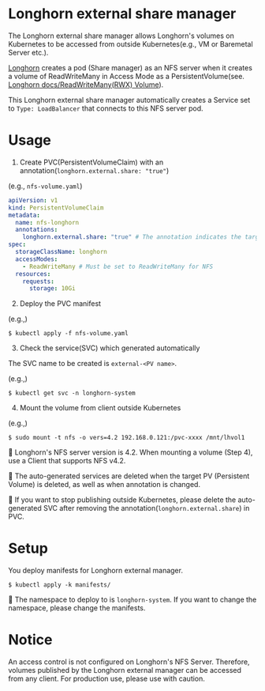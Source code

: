 # Longhorn external share manager

The Longhorn external share manager allows Longhorn's volumes on Kubernetes to be accessed from outside Kubernetes(e.g., VM or Baremetal Server etc.).

[Longhorn](https://longhorn.io/) creates a pod (Share manager) as an NFS server when it creates a volume of ReadWriteMany in Access Mode as a PersistentVolume(see. [Longhorn docs/ReadWriteMany(RWX) Volume](https://longhorn.io/docs/1.5.3/advanced-resources/rwx-workloads/)).

This Longhorn external share manager automatically creates a Service set to `Type: LoadBalancer` that connects to this NFS server pod.

# Usage

1. Create PVC(PersistentVolumeClaim) with an annotation(`longhorn.external.share: "true"`)

(e.g., `nfs-volume.yaml`)

```YAML
apiVersion: v1
kind: PersistentVolumeClaim
metadata:
  name: nfs-longhorn
  annotations: 
    longhorn.external.share: "true" # The annotation indicates the target of the longhorn external share manager
spec:
  storageClassName: longhorn
  accessModes:
    - ReadWriteMany # Must be set to ReadWriteMany for NFS
  resources:
    requests:
      storage: 10Gi
```

2. Deploy the PVC manifest

(e.g.,)
```
$ kubectl apply -f nfs-volume.yaml
```

3. Check the service(SVC) which generated automatically

The SVC name to be created is `external-<PV name>`.

(e.g.,)

```
$ kubectl get svc -n longhorn-system
```


4. Mount the volume from client outside Kubernetes

(e.g.,)

```
$ sudo mount -t nfs -o vers=4.2 192.168.0.121:/pvc-xxxx /mnt/lhvol1
```

:memo: 
Longhorn's NFS server version is 4.2.
When mounting a volume (Step 4), use a Client that supports NFS v4.2.

:memo: 
The auto-generated services are deleted when the target PV (Persistent Volume) is deleted, as well as when annotation is changed.

:memo: 
If you want to stop publishing outside Kubernetes, please delete the auto-generated SVC after removing the annotation(`longhorn.external.share`) in PVC.

# Setup

You deploy manifests for Longhorn external manager.

```
$ kubectl apply -k manifests/
```

:memo:
The namespace to deploy to is `longhorn-system`.
If you want to change the namespace, please change the manifests.

# Notice

An access control is not configured on Longhorn's NFS Server.
Therefore, volumes published by the Longhorn external manager can be accessed from any client.
For production use, please use with caution.
